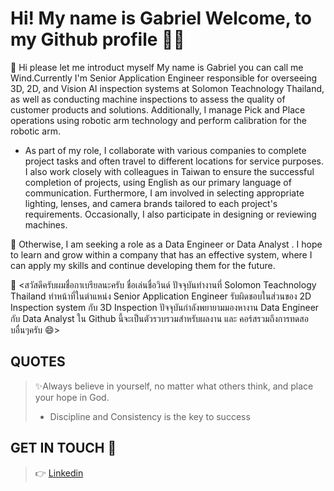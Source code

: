 # Hi! My name is Gabriel Welcome, to my Github profile 👋✨

💬 Hi please let me introduct myself My name is Gabriel you can call me Wind.Currently I'm Senior Application Engineer responsible for overseeing 3D, 2D, and Vision AI inspection systems at Solomon Teachnology Thailand, as well as conducting machine inspections to assess the quality of customer products and solutions. Additionally, I manage Pick and Place operations using robotic arm technology and perform calibration for the robotic arm.

- As part of my role, I collaborate with various companies to complete project tasks and often travel to different locations for service purposes. I also work closely with colleagues in Taiwan to ensure the successful completion of projects, using English as our primary language of communication. Furthermore, I am involved in selecting appropriate lighting, lenses, and camera brands tailored to each project's requirements. Occasionally, I also participate in designing or reviewing machines.

🌱 Otherwise, I am seeking a role as a Data Engineer or Data Analyst . I hope to learn and grow within a company that has an effective system, where I can apply my skills and continue developing them for the future.

💬 <สวัสดีครับผมชื่อกาเบรียลนะครับ ชื่อเล่นชื่อวินด์ ปัจจุบันทำงานที่ Solomon Teachnology Thailand ทำหน้าที่ในตำแหน่ง Senior Application Engineer 
รับผิดชอบในส่วนของ 2D Inspection system กับ 3D Inspection ปัจจุบันกำลังพยายามมองหางาน Data Engineer กับ Data Analyst ใน Github นี้จะเป็นตัวรวบรวมสำหรับผลงาน และ คอร์สรวมถึงการทดสอบอื่นๆครับ 😄>

## QUOTES
> ✨Always believe in yourself, no matter what others think, and place your hope in God.
> - Discipline and Consistency is the key to success


## GET IN TOUCH 👀
> 👉 [Linkedin](https://www.linkedin.com/in/gabriel-phorncharoenmusikul-9b863b271/)





